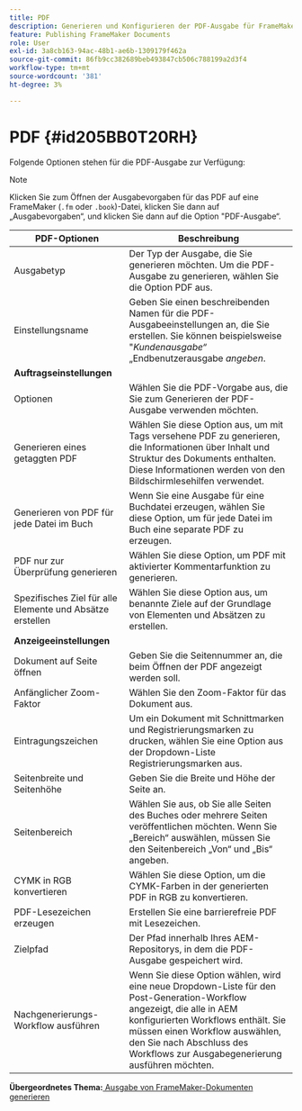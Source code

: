 ```yaml
---
title: PDF
description: Generieren und Konfigurieren der PDF-Ausgabe für FrameMaker-Dokumente in AEM Guides.
feature: Publishing FrameMaker Documents
role: User
exl-id: 3a8cb163-94ac-48b1-ae6b-1309179f462a
source-git-commit: 86fb9cc382689beb493847cb506c788199a2d3f4
workflow-type: tm+mt
source-wordcount: '381'
ht-degree: 3%

---
```


# PDF {#id205BB0T20RH}

Folgende Optionen stehen für die PDF-Ausgabe zur Verfügung:

>[!NOTE]
>
> Klicken Sie zum Öffnen der Ausgabevorgaben für das PDF auf eine FrameMaker \(`.fm` oder `.book`\)-Datei, klicken Sie dann auf „Ausgabevorgaben“, und klicken Sie dann auf die Option &quot;PDF-Ausgabe“.

| PDF-Optionen | Beschreibung |
|-----------|-----------|
| Ausgabetyp | Der Typ der Ausgabe, die Sie generieren möchten. Um die PDF-Ausgabe zu generieren, wählen Sie die Option PDF aus. |
| Einstellungsname | Geben Sie einen beschreibenden Namen für die PDF-Ausgabeeinstellungen an, die Sie erstellen. Sie können beispielsweise &quot;*Kundenausgabe“* „Endbenutzerausgabe *angeben*. |
| **Auftragseinstellungen** |
| Optionen | Wählen Sie die PDF-Vorgabe aus, die Sie zum Generieren der PDF-Ausgabe verwenden möchten. |
| Generieren eines getaggten PDF | Wählen Sie diese Option aus, um mit Tags versehene PDF zu generieren, die Informationen über Inhalt und Struktur des Dokuments enthalten. Diese Informationen werden von den Bildschirmlesehilfen verwendet. |
| Generieren von PDF für jede Datei im Buch | Wenn Sie eine Ausgabe für eine Buchdatei erzeugen, wählen Sie diese Option, um für jede Datei im Buch eine separate PDF zu erzeugen. |
| PDF nur zur Überprüfung generieren | Wählen Sie diese Option, um PDF mit aktivierter Kommentarfunktion zu generieren. |
| Spezifisches Ziel für alle Elemente und Absätze erstellen | Wählen Sie diese Option aus, um benannte Ziele auf der Grundlage von Elementen und Absätzen zu erstellen. |
| **Anzeigeeinstellungen** |
| Dokument auf Seite öffnen | Geben Sie die Seitennummer an, die beim Öffnen der PDF angezeigt werden soll. |
| Anfänglicher Zoom-Faktor | Wählen Sie den Zoom-Faktor für das Dokument aus. |
| Eintragungszeichen | Um ein Dokument mit Schnittmarken und Registrierungsmarken zu drucken, wählen Sie eine Option aus der Dropdown-Liste Registrierungsmarken aus. |
| Seitenbreite und Seitenhöhe | Geben Sie die Breite und Höhe der Seite an. |
| Seitenbereich | Wählen Sie aus, ob Sie alle Seiten des Buches oder mehrere Seiten veröffentlichen möchten. Wenn Sie „Bereich“ auswählen, müssen Sie den Seitenbereich „Von“ und „Bis“ angeben. |
| CYMK in RGB konvertieren | Wählen Sie diese Option, um die CYMK-Farben in der generierten PDF in RGB zu konvertieren. |
| PDF-Lesezeichen erzeugen | Erstellen Sie eine barrierefreie PDF mit Lesezeichen. |
| Zielpfad | Der Pfad innerhalb Ihres AEM-Repositorys, in dem die PDF-Ausgabe gespeichert wird. |
| Nachgenerierungs-Workflow ausführen | Wenn Sie diese Option wählen, wird eine neue Dropdown-Liste für den Post-Generation-Workflow angezeigt, die alle in AEM konfigurierten Workflows enthält. Sie müssen einen Workflow auswählen, den Sie nach Abschluss des Workflows zur Ausgabegenerierung ausführen möchten. |

**Übergeordnetes Thema:**[ Ausgabe von FrameMaker-Dokumenten generieren](fm-output-generatation.md)
